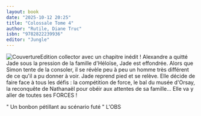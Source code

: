 ```yaml
---
layout: book
date: "2025-10-12 20:25"
title: "Colossale Tome 4"
author: "Rutile, Diane Truc"
isbn: "9782822239936"
editor: "Jungle"
---
```

![Couverture](/img/9782822239936.jpeg)Edition collector avec un chapitre inédit !
Alexandre a quitté Jade sous la pression de la famille d'Héloïse, Jade est effondrée. Alors que Simon tente de la consoler, il se révèle peu à peu un homme très différent de ce qu'il a pu donner à voir. Jade reprend pied et se relève. Elle décide de faire face à tous les défis : la compétition de force, le bal du musée d'Orsay, la reconquête de Nathanaël pour obéir aux attentes de sa famille...
Elle va y aller de toutes ses FORCES !

" Un bonbon pétillant au scénario futé " L'OBS